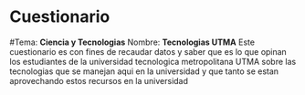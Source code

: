 # Cuestionario
#Tema: **Ciencia y Tecnologias** 
Nombre: **Tecnologias UTMA**
Este cuestionario es con fines de recaudar datos y saber que es lo que opinan
los estudiantes de la universidad tecnologica metropolitana UTMA sobre las tecnologias 
que se manejan aqui en la universidad y que tanto se estan aprovechando estos recursos 
en la universidad 
